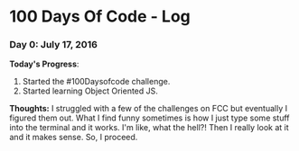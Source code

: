 # 100 Days Of Code - Log

### Day 0: July 17, 2016 

**Today's Progress**: 
1. Started the #100Daysofcode challenge.
2. Started learning Object Oriented JS.

**Thoughts:** I struggled with a few of the challenges on FCC but eventually I figured them out. What I find funny sometimes is how I just type some stuff into the terminal and it works. I'm like, what the hell?! Then I really look at it and it makes sense. So, I proceed.

<!--### Day 0: February 30, 2016 (Example 2)
##### (delete me or comment me out)

**Today's Progress**: Fixed CSS, worked on canvas functionality for the app.

**Thoughts**: I really struggled with CSS, but, overall, I feel like I am slowly getting better at it. Canvas is still new for me, but I managed to figure out some basic functionality.

**Link(s) to work**: [Calculator App](http://www.example.com)


### Day 1: June 27, Monday

**Today's Progress**: I've gone through many exercises on FreeCodeCamp.

**Thoughts** I've recently started coding, and it's a great feeling when I finally solve an algorithm challenge after a lot of attempts and hours spent.

**Link(s) to work**
1. [Find the Longest Word in a String](https://www.freecodecamp.com/challenges/find-the-longest-word-in-a-string)
2. [Title Case a Sentence](https://www.freecodecamp.com/challenges/title-case-a-sentence)
-->
